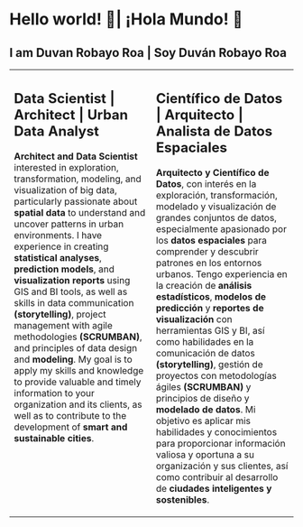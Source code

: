# Hello world! 👋| ¡Hola Mundo! 👋
## I am Duvan Robayo Roa | Soy Duván Robayo Roa 

<table style="border: none">
  <tr>
  <td width="50%" valign="top">

## Data Scientist | Architect | Urban Data Analyst

**Architect and Data Scientist** interested in exploration, transformation, modeling, and visualization of big data, particularly passionate about **spatial data** to understand and uncover patterns in urban environments. I have experience in creating **statistical analyses**, **prediction models**, and **visualization reports** using GIS and BI tools, as well as skills in data communication **(storytelling)**, project management with agile methodologies **(SCRUMBAN)**, and principles of data design and **modeling**. My goal is to apply my skills and knowledge to provide valuable and timely information to your organization and its clients, as well as to contribute to the development of **smart and sustainable cities**.
  </td>
  <td width="50%" valign="top">

## Científico de Datos | Arquitecto | Analista de Datos Espaciales

**Arquitecto y Científico de Datos**, con interés en la exploración, transformación, modelado y visualización de grandes conjuntos de datos, especialmente apasionado por los **datos espaciales** para comprender y descubrir patrones en los entornos urbanos. Tengo experiencia en la creación de **análisis estadísticos**, **modelos de predicción** y **reportes de visualización** con herramientas GIS y BI, así como habilidades en la comunicación de datos **(storytelling)**, gestión de proyectos con metodologías ágiles **(SCRUMBAN)** y principios de diseño y **modelado de datos**. Mi objetivo es aplicar mis habilidades y conocimientos para proporcionar información valiosa y oportuna a su organización y sus clientes, así como contribuir al desarrollo de **ciudades inteligentes y sostenibles**.

  </td>
  </tr>
</table>

